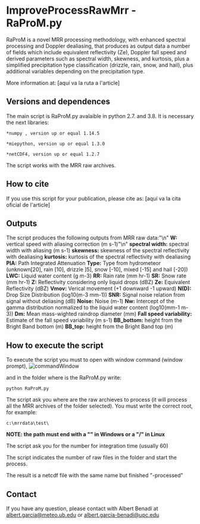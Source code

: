 # ImproveProcessRawMrr - RaProM.py

RaProM is a novel MRR processing methodology, with enhanced spectral processing and Doppler dealiasing, that produces as output data a number of fields which include equivalent reflectivity (Ze), Doppler fall speed and derived parameters such as spectral width, skewness, and kurtosis, plus a simplified precipitation type classification (drizzle, rain, snow, and hail), plus additional variables depending on the precipitation type. 

More information at: [aquí va la ruta a l'article]

## Versions and dependences

The main script is RaProM.py avalaible in python 2.7. and 3.8. It is necessary the next libraries:

	*numpy , version up or equal 1.14.5

	*miepython, version up or equal 1.3.0

	*netCDF4, version up or equal 1.2.7

The script works with the MRR raw archives.


## How to cite

If you use this script for your publication, please cite as:
[aquí va la cita oficial de l'article]


## Outputs
The script produces the following outputs from MRR raw data:"\n"
**W:** vertical speed with aliasing correction (m s-1)"\n"
**spectral width:** spectral width with aliasing (m s-1)
**skewness:** skewness of the spectral reflectivity with dealiasing
**kurtosis:** kurtosis of the spectral reflectivity with dealiasing
**PIA:** Path Integrated Attenuation
**Type:** Type from hydrometeor (unknown[20], rain [10], drizzle ]5], snow [-10], mixed [-15] and hail [-20])
**LWC:** Liquid water content (g m-3)
**RR:** Rain rate (mm hr-1)
**SR:** Snow rate (mm hr-1)
**Z:** Reflectivity considering only liquid drops (dBZ)
**Ze:** Equivalent Reflectivity (dBZ)
**Vmov:** Verical movement (+1 downward -1 upward)
**N(D):** Drop Size Distribution (log10(m-3 mm-1))
**SNR:** Signal noise relation from signal without deliasing (dB)
**Noise:** Noise (m-1)
**Nw:** Intercept of the gamma distribution normalized to the liquid water content (log10(mm-1 m-3))
**Dm:** Mean mass-wighted raindrop diameter (mm)
**Fall speed variability:** Estimate of the fall speed variability (m s-1)
**BB_bottom:** height from the Bright Band bottom (m)
**BB_top:** height from the Bright Band top (m)


## How to execute the script
To execute the script you must to open with window command (window prompt),
![commandWindow](https://user-images.githubusercontent.com/35369817/67784656-64703d00-fa6c-11e9-94fa-0e616d703168.JPG)

and in the folder where is the RaProM.py write:
```
python RaProM.py
```

The script ask you where are the raw archieves to process (it will process all the MRR archives of the folder selected). You must write the correct root, for example:
```
c:\mrrdata\test\
```
**NOTE: the path must end with a "\" in Windows or a "/" in Linux**

The script ask you for the number for integration time (usually 60)

The script indicates the number of raw files in the folder and start the process.

The result is a netcdf file with the same name but finished "-processed"


## Contact
If you have any question, please contact with Albert Benadí at albert.garcia@meteo.ub.edu  or   albert.garcia-benadi@upc.edu
